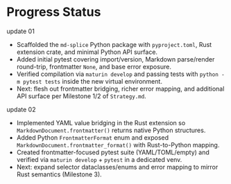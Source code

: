 # Progress Status

update 01
- Scaffolded the `md-splice` Python package with `pyproject.toml`, Rust extension crate, and minimal Python API surface.
- Added initial pytest covering import/version, Markdown parse/render round-trip, frontmatter `None`, and base error exposure.
- Verified compilation via `maturin develop` and passing tests with `python -m pytest tests` inside the new virtual environment.
- Next: flesh out frontmatter bridging, richer error mapping, and additional API surface per Milestone 1/2 of `Strategy.md`.

update 02
- Implemented YAML value bridging in the Rust extension so `MarkdownDocument.frontmatter()` returns native Python structures.
- Added Python `FrontmatterFormat` enum and exposed `MarkdownDocument.frontmatter_format()` with Rust-to-Python mapping.
- Created frontmatter-focused pytest suite (YAML/TOML/empty) and verified via `maturin develop` + `pytest` in a dedicated venv.
- Next: expand selector dataclasses/enums and error mapping to mirror Rust semantics (Milestone 3).
